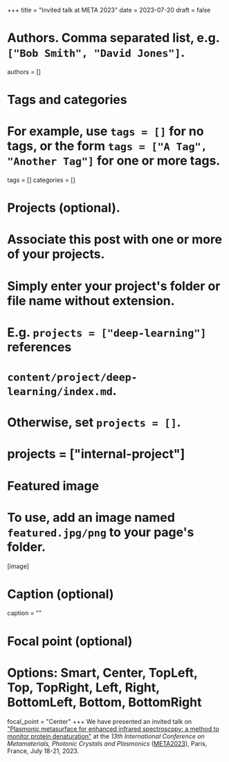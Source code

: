 +++
title = "Invited talk at META 2023"
date = 2023-07-20
draft = false

# Authors. Comma separated list, e.g. `["Bob Smith", "David Jones"]`.
authors = []

# Tags and categories
# For example, use `tags = []` for no tags, or the form `tags = ["A Tag", "Another Tag"]` for one or more tags.
tags = []
categories = []

# Projects (optional).
#   Associate this post with one or more of your projects.
#   Simply enter your project's folder or file name without extension.
#   E.g. `projects = ["deep-learning"]` references
#   `content/project/deep-learning/index.md`.
#   Otherwise, set `projects = []`.
# projects = ["internal-project"]

# Featured image
# To use, add an image named `featured.jpg/png` to your page's folder.
[image]
  # Caption (optional)
  caption = ""

  # Focal point (optional)
  # Options: Smart, Center, TopLeft, Top, TopRight, Left, Right, BottomLeft, Bottom, BottomRight
  focal_point = "Center"
+++
We have presented an invited talk on
["Plasmonic metasurface for enhanced infrared spectroscopy: a method to monitor protein denaturation"](/publication/di-meo-meta-2023/)
at the *13th International Conference on Metamaterials, Photonic Crystals and Plasmonics* ([META2023]),
Paris, France, July 18-21, 2023.


[META2023]: https://metaconferences.org/META23/index.php/META/index